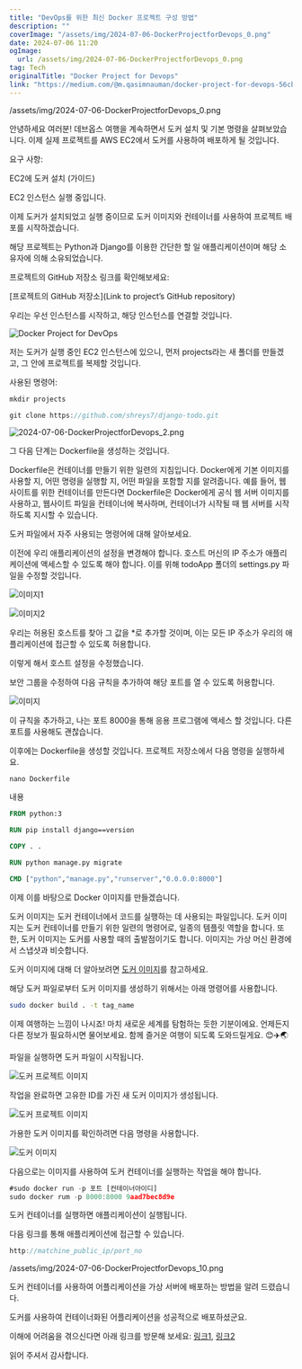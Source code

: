 ```yaml
---
title: "DevOps를 위한 최신 Docker 프로젝트 구성 방법"
description: ""
coverImage: "/assets/img/2024-07-06-DockerProjectforDevops_0.png"
date: 2024-07-06 11:20
ogImage: 
  url: /assets/img/2024-07-06-DockerProjectforDevops_0.png
tag: Tech
originalTitle: "Docker Project for Devops"
link: "https://medium.com/@m.qasimnauman/docker-project-for-devops-56cbdc13f8ce"
---
```



/assets/img/2024-07-06-DockerProjectforDevops_0.png

안녕하세요 여러분! 데브옵스 여행을 계속하면서 도커 설치 및 기본 명령을 살펴보았습니다. 이제 실제 프로젝트를 AWS EC2에서 도커를 사용하여 배포하게 될 것입니다.

요구 사항:

EC2에 도커 설치 (가이드)

<div class="content-ad"></div>

EC2 인스턴스 실행 중입니다.

이제 도커가 설치되었고 실행 중이므로 도커 이미지와 컨테이너를 사용하여 프로젝트 배포를 시작하겠습니다.

해당 프로젝트는 Python과 Django를 이용한 간단한 할 일 애플리케이션이며 해당 소유자에 의해 소유되었습니다.

프로젝트의 GitHub 저장소 링크를 확인해보세요:

[프로젝트의 GitHub 저장소](Link to project’s GitHub repository)

<div class="content-ad"></div>

우리는 우선 인스턴스를 시작하고, 해당 인스턴스를 연결할 것입니다.


![Docker Project for DevOps](/assets/img/2024-07-06-DockerProjectforDevops_1.png)


저는 도커가 실행 중인 EC2 인스턴스에 있으니, 먼저 projects라는 새 폴더를 만들겠고, 그 안에 프로젝트를 복제할 것입니다.

사용된 명령어: 

<div class="content-ad"></div>

```js
mkdir projects

git clone https://github.com/shreys7/django-todo.git
```

![2024-07-06-DockerProjectforDevops_2.png](/assets/img/2024-07-06-DockerProjectforDevops_2.png)

그 다음 단계는 Dockerfile을 생성하는 것입니다.

Dockerfile은 컨테이너를 만들기 위한 일련의 지침입니다. Docker에게 기본 이미지를 사용할 지, 어떤 명령을 실행할 지, 어떤 파일을 포함할 지를 알려줍니다. 예를 들어, 웹사이트를 위한 컨테이너를 만든다면 Dockerfile은 Docker에게 공식 웹 서버 이미지를 사용하고, 웹사이트 파일을 컨테이너에 복사하며, 컨테이너가 시작될 때 웹 서버를 시작하도록 지시할 수 있습니다.


<div class="content-ad"></div>

도커 파일에서 자주 사용되는 명령어에 대해 알아보세요.

이전에 우리 애플리케이션의 설정을 변경해야 합니다. 호스트 머신의 IP 주소가 애플리케이션에 액세스할 수 있도록 해야 합니다. 이를 위해 todoApp 폴더의 settings.py 파일을 수정할 것입니다.

![이미지1](/assets/img/2024-07-06-DockerProjectforDevops_3.png)

![이미지2](/assets/img/2024-07-06-DockerProjectforDevops_4.png)

<div class="content-ad"></div>

우리는 허용된 호스트를 찾아 그 값을 *로 추가할 것이며, 이는 모든 IP 주소가 우리의 애플리케이션에 접근할 수 있도록 허용합니다.

이렇게 해서 호스트 설정을 수정했습니다.

<div class="content-ad"></div>

보안 그룹을 수정하여 다음 규칙을 추가하여 해당 포트를 열 수 있도록 허용합니다.

![이미지](/assets/img/2024-07-06-DockerProjectforDevops_6.png)

이 규칙을 추가하고, 나는 포트 8000을 통해 응용 프로그램에 액세스 할 것입니다. 다른 포트를 사용해도 괜찮습니다.

이후에는 Dockerfile을 생성할 것입니다. 프로젝트 저장소에서 다음 명령을 실행하세요.

<div class="content-ad"></div>

```shell
nano Dockerfile
```

내용

```Dockerfile
FROM python:3

RUN pip install django==version

COPY . .

RUN python manage.py migrate

CMD ["python","manage.py","runserver","0.0.0.0:8000"]
```

이제 이를 바탕으로 Docker 이미지를 만들겠습니다.

<div class="content-ad"></div>

도커 이미지는 도커 컨테이너에서 코드를 실행하는 데 사용되는 파일입니다. 도커 이미지는 도커 컨테이너를 만들기 위한 일련의 명령어로, 일종의 템플릿 역할을 합니다. 또한, 도커 이미지는 도커를 사용할 때의 출발점이기도 합니다. 이미지는 가상 머신 환경에서 스냅샷과 비슷합니다.

도커 이미지에 대해 더 알아보려면 [도커 이미지](링크)를 참고하세요.

해당 도커 파일로부터 도커 이미지를 생성하기 위해서는 아래 명령어를 사용합니다.

```bash
sudo docker build . -t tag_name
```

이제 여행하는 느낌이 나시죠! 마치 새로운 세계를 탐험하는 듯한 기분이에요. 언제든지 다른 정보가 필요하시면 물어보세요. 함께 즐거운 여행이 되도록 도와드릴게요. 😊✈️🌏

<div class="content-ad"></div>

파일을 실행하면 도커 파일이 시작됩니다.

![도커 프로젝트 이미지](/assets/img/2024-07-06-DockerProjectforDevops_7.png)

작업을 완료하면 고유한 ID를 가진 새 도커 이미지가 생성됩니다.

![도커 프로젝트 이미지](/assets/img/2024-07-06-DockerProjectforDevops_8.png)

<div class="content-ad"></div>

가용한 도커 이미지를 확인하려면 다음 명령을 사용합니다.

![도커 이미지](/assets/img/2024-07-06-DockerProjectforDevops_9.png)

다음으로는 이미지를 사용하여 도커 컨테이너를 실행하는 작업을 해야 합니다.

```js
#sudo docker run -p 포트 [컨테이너아이디]
sudo docker rum -p 8000:8000 9aad7bec8d9e
```

<div class="content-ad"></div>

도커 컨테이너를 실행하면 애플리케이션이 실행됩니다.

다음 링크를 통해 애플리케이션에 접근할 수 있습니다.

```js
http://matchine_public_ip/port_no
```

<div class="content-ad"></div>

/assets/img/2024-07-06-DockerProjectforDevops_10.png

도커 컨테이너를 사용하여 어플리케이션을 가상 서버에 배포하는 방법을 알려 드렸습니다. 

도커를 사용하여 컨테이너화된 어플리케이션을 성공적으로 배포하셨군요. 

이해에 어려움을 겪으신다면 아래 링크를 방문해 보세요: [링크1](link1), [링크2](link2)

<div class="content-ad"></div>

읽어 주셔서 감사합니다.